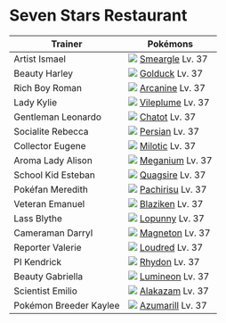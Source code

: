 # Seven Stars Restaurant

Trainer                    | Pokémons
---                        | ---
Artist Ismael              | ![][235]  [Smeargle] Lv. 37
Beauty Harley              | ![][055]  [Golduck] Lv. 37
Rich Boy Roman             | ![][059]  [Arcanine] Lv. 37
Lady Kylie                 | ![][045]  [Vileplume] Lv. 37
Gentleman Leonardo         | ![][441]  [Chatot] Lv. 37
Socialite Rebecca          | ![][053]  [Persian] Lv. 37
Collector Eugene           | ![][350]  [Milotic] Lv. 37
Aroma Lady Alison          | ![][154]  [Meganium] Lv. 37
School Kid Esteban         | ![][195]  [Quagsire] Lv. 37
Pokéfan Meredith           | ![][417]  [Pachirisu] Lv. 37
Veteran Emanuel            | ![][257]  [Blaziken] Lv. 37
Lass Blythe                | ![][428]  [Lopunny] Lv. 37
Cameraman Darryl           | ![][082]  [Magneton] Lv. 37
Reporter Valerie           | ![][294]  [Loudred] Lv. 37
PI Kendrick                | ![][112]  [Rhydon] Lv. 37
Beauty Gabriella           | ![][457]  [Lumineon] Lv. 37
Scientist Emilio           | ![][065]  [Alakazam] Lv. 37
Pokémon Breeder Kaylee     | ![][184]  [Azumarill] Lv. 37


[Vileplume]: /pokemon_changes/045/
[Persian]: /pokemon_changes/053/
[Golduck]: /pokemon_changes/055/
[Arcanine]: /pokemon_changes/059/
[Alakazam]: /pokemon_changes/065/
[Magneton]: /pokemon_changes/082/
[Rhydon]: /pokemon_changes/112/
[Meganium]: /pokemon_changes/154/
[Azumarill]: /pokemon_changes/184/
[Quagsire]: /pokemon_changes/195/
[Smeargle]: /pokemon_changes/235/
[Blaziken]: /pokemon_changes/257/
[Loudred]: /pokemon_changes/294/
[Milotic]: /pokemon_changes/350/
[Pachirisu]: /pokemon_changes/417/
[Lopunny]: /pokemon_changes/428/
[Chatot]: /pokemon_changes/441/
[Lumineon]: /pokemon_changes/457/
[045]: /img/pokemon/045.png
[053]: /img/pokemon/053.png
[055]: /img/pokemon/055.png
[059]: /img/pokemon/059.png
[065]: /img/pokemon/065.png
[082]: /img/pokemon/082.png
[112]: /img/pokemon/112.png
[154]: /img/pokemon/154.png
[184]: /img/pokemon/184.png
[195]: /img/pokemon/195.png
[235]: /img/pokemon/235.png
[257]: /img/pokemon/257.png
[294]: /img/pokemon/294.png
[350]: /img/pokemon/350.png
[417]: /img/pokemon/417.png
[428]: /img/pokemon/428.png
[441]: /img/pokemon/441.png
[457]: /img/pokemon/457.png
